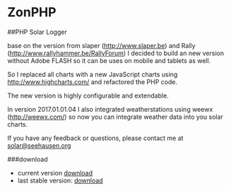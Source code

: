 # ZonPHP
##PHP Solar Logger

base on the version from slaper (http://www.slaper.be) and Rally (http://www.rallyhammer.be/RallyForum) 
I decided to build an new version without Adobe FLASH so it can be uses 
on mobile and tablets as well.

So I replaced all charts with a new JavaScript charts using http://www.highcharts.com/ 
and refactored the PHP code.

The new version is highly configurable and extendable.

In version 2017.01.01.04 I also integrated weatherstations using weewx (http://weewx.com/)
so now you can integrate weather data into you solar charts.

If you have any feedback or questions, please contact me at <solar@seehausen.org>

###download
* current version [download](https://github.com/seehase/ZonPHP/archive/master.zip)
* last stable version: [download](https://github.com/seehase/ZonPHP/archive/Release2017.01.01.04.zip)




